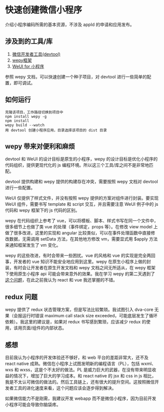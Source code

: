 # 快速创建微信小程序

介绍小程序编码所需的基本资源，不涉及 appId 的申请和应用发布。

## 涉及到的工具/库

1. [微信开发者工具(devtool)](https://mp.weixin.qq.com/debug/wxadoc/dev/devtools/devtools.html)
2. [wepy框架](https://github.com/Tencent/wepy)
3. [WeUI for 小程序](https://github.com/Tencent/weui-wxss/)

参照 wepy 文档，可以快速创建一个种子项目，对 devtool 进行一些简单的配置，即可调试。

## 如何运行

```
克隆该项目，工作路径切换到项目中
npm install wepy -g
npm install
wepy build --watch
用 devtool 创建小程序应用，目录选择该项目的 dist 目录
```

## wepy 带来对便利和麻烦

devtool 和 WeUI 的设计目标是原生的小程序，wepy 的设计目标是优化小程序的代码组织，提供更现代化的 js 编程环境。所以这三个工具/库之间不是非常地匹配。

devtool 提供构建和 wepy 提供的构建存在冲突，需要按照 wepy 文档对 devtool 进行一些配置。

WeUI 仅提供了样式文件，并没有按照 wepy 提供的方案对组件进行封装。要实现 WeUI 组件，需要书写 template 和 script 交互，并且需要注意 WeUI 例子中的 js 代码和 wepy 框架下的 js 代码的区别。

wepy 在代码组织上参考了 vue，可以将模板、脚本、样式书写在同一个文件中，很多细节上也做了类 vue 的处理（事件绑定，props 等）。在修改 view model 上做了很多改进，这里的实现和 angular 比较类似，可以在事件处理函数中直接修改数据，无需调用 setData 方法，在其他地方修改 vm，需要显式用 $apply 方法来通知框架发生了 vm 变化。

wepy 的这些改进，有时会带来一些困扰。vue 的风格和 vue 的实现是完全两回事，开发者的 vue 知识不能安全地应用到这里。wepy 在原生小程序上做的封装，有时会让开发者在原生开发文档和 wepy 文档之间无所适从，在 wepy 框架下使用原生小程序 api 可能会带来意外的效果。我在学习 wepy 的第二天遇到了[这个问题](https://developers.weixin.qq.com/blogdetail?action=get_post_info&lang=zh_CN&token=2127667306&docid=000aeee8fa0ff8b934568d69e56400)，在此之前我认为 react 和 vue 我还掌握的不错。

## redux 问题

wepy 提供了 redux 状态管理方案，但是写法比较繁琐。我试图引入 dva-core 无果（会报运行时错误 maximum call stack size exceeded，可能底层发生了循环依赖）。我这里的建议是，如果对 redux 书写感到繁琐，应该减少 redux 的使用，该用页面/组件的内部状态。

## 感想

目前我认为小程序的开发体验还不够好，和 web 平台的差距非常大，还不及 react native 成熟。微信在小程序上试图发明新的编程语言（PL），包括 wxml、wxs 和 wxss，这是个不太好的做法。PL 是威力巨大的武器，在没有带来明显收益的情况下，增加了巨大的学习成本。和 react native 的 jsx 和 css in js 相比，我是不太认可微信的做法的。然后工具链上，还有很大的提升空间。这按照微信开发者工具的进化速度来看，这个问题应该会逐步得到解决。

如果微信能力不是刚需，我建议开发 webapp 而不是微信小程序，因为目前开发小程序可能会导致你脑袋疼。

